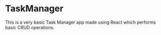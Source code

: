 # TaskManager

This is a very basic Task Manager app made using React which performs basic CRUD operations.
